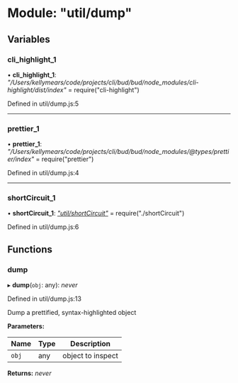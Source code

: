 # Module: "util/dump"

## Variables

### cli_highlight_1

• **cli_highlight_1**: _"/Users/kellymears/code/projects/cli/bud/bud/node_modules/cli-highlight/dist/index"_ = require("cli-highlight")

Defined in util/dump.js:5

---

### prettier_1

• **prettier_1**: _"/Users/kellymears/code/projects/cli/bud/bud/node_modules/@types/prettier/index"_ = require("prettier")

Defined in util/dump.js:4

---

### shortCircuit_1

• **shortCircuit_1**: _["util/shortCircuit"](_util_shortcircuit_.md)_ = require("./shortCircuit")

Defined in util/dump.js:6

## Functions

### dump

▸ **dump**(`obj`: any): _never_

Defined in util/dump.js:13

Dump a prettified, syntax-highlighted object

**Parameters:**

| Name  | Type | Description       |
| ----- | ---- | ----------------- |
| `obj` | any  | object to inspect |

**Returns:** _never_
